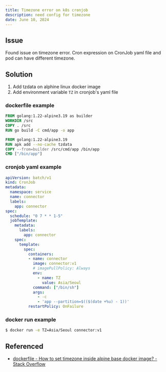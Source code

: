 ```yaml
---
title: Timezone error on k8s cronjob
description: need config for timezone
date: June 10, 2024
---
```


## Issue
Found issue on timezone error. Cron expression on CronJob yaml file and pod can have different timezone.

## Solution
1. Add tzdata on alphine linux docker image 
2. Add environment variable `TZ` in cronjob's yaml file 

### dockerfile example
```dockerfile 
FROM golang:1.22-alpine3.19 as builder
WORKDIR /src
COPY . /src
RUN go build -C cmd/app -o app

FROM golang:1.22-alpine3.19
RUN apk add --no-cache tzdata
COPY --from=builder /src/cmd/app /bin/app
CMD ["/bin/app"]
```

### cronjob yaml example
```yaml
apiVersion: batch/v1
kind: CronJob
metadata:
  namespace: service
  name: connector
  labels:
    app: connector
spec:
  schedule: "0 7 * * 1-5"
  jobTemplate:
    metadata:
      labels:
        app: connector
    spec:
      template:
        spec:
          containers:
          - name: connector
            image: connector:v1
            # imagePullPolicy: Always
            env: 
              - name: TZ
                value: Asia/Seoul
            command: ["/bin/sh"]
            args:
              - -c
              - 'app --partition=$(($(date +%u) - 1))'
          restartPolicy: OnFailure
```

### docker run example
```sh
$ docker run -e TZ=Asia/Seoul connector:v1
```

## Referenced
- [dockerfile - How to set timezone inside alpine base docker image? - Stack Overflow](https://stackoverflow.com/questions/68996420/how-to-set-timezone-inside-alpine-base-docker-image)
